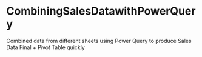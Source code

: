 # CombiningSalesDatawithPowerQuery
Combined data from different sheets using Power Query to produce Sales Data Final + Pivot Table quickly
